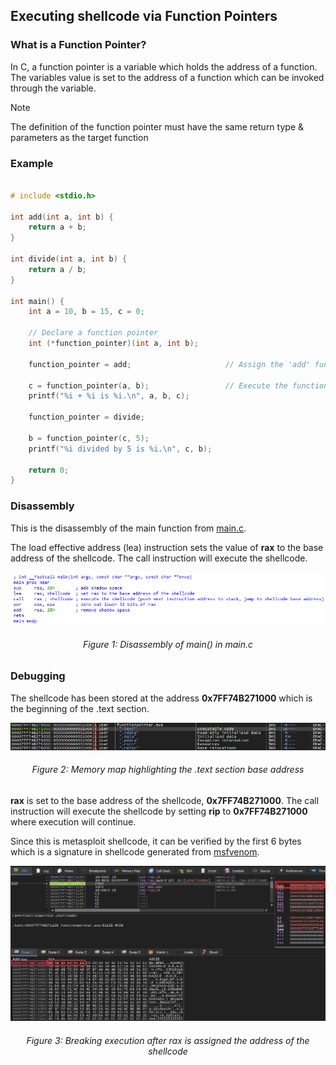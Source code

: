 ## Executing shellcode via Function Pointers

### What is a Function Pointer?
In C, a function pointer is a variable which holds the address of a function. The variables value is set to the address of a function which can be invoked through the variable.

> [!NOTE]
> The definition of the function pointer must have the same return type & parameters as the target function

### Example

```c

# include <stdio.h>

int add(int a, int b) {
	return a + b;
}

int divide(int a, int b) {
	return a / b;
}

int main() {
	int a = 10, b = 15, c = 0;

	// Declare a function pointer
	int (*function_pointer)(int a, int b);

	function_pointer = add;						// Assign the 'add' function address to the pointer

	c = function_pointer(a, b);					// Execute the function by calling the function pointer
	printf("%i + %i is %i.\n", a, b, c);

	function_pointer = divide;

	b = function_pointer(c, 5);
	printf("%i divided by 5 is %i.\n", c, b);

	return 0;
}

```

### Disassembly

This is the disassembly of the main function from [main.c](main.c).

The load effective address (lea) instruction sets the value of **rax** to the base address of the shellcode. The call instruction will execute the shellcode.

<p align=center>
	<img src=data/disassembly.png></img>
	<h6 align=center>Figure 1: Disassembly of main() in main.c</h6>
</p>

### Debugging 

The shellcode has been stored at the address **0x7FF74B271000** which is the beginning of the .text section.

<p align=center>
	<img src=data/memory_map.png></img>
	<h6 align=center>Figure 2: Memory map highlighting the .text section base address</h6>
</p>

**rax** is set to the base address of the shellcode, **0x7FF74B271000**. The call instruction will execute the shellcode by setting **rip** to **0x7FF74B271000** where execution will continue.

Since this is metasploit shellcode, it can be verified by the first 6 bytes which is a signature in shellcode generated from [msfvenom](https://www.offsec.com/metasploit-unleashed/msfvenom/).

<p align=center>
	<img src=data/debugger.png></img>
	<h6 align=center>Figure 3: Breaking execution after rax is assigned the address of the shellcode</p>
</p>